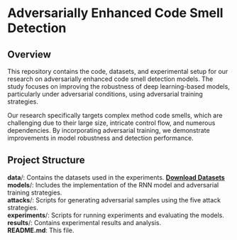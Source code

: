 # Adversarially Enhanced Code Smell Detection
## Overview
This repository contains the code, datasets, and experimental setup for our research on adversarially enhanced code smell detection models. The study focuses on improving the robustness of deep learning-based models, particularly under adversarial conditions, using adversarial training strategies.

Our research specifically targets complex method code smells, which are challenging due to their large size, intricate control flow, and numerous dependencies. By incorporating adversarial training, we demonstrate improvements in model robustness and detection performance.
## Project Structure
**data**/: Contains the datasets used in the experiments. **[Download Datasets](https://zenodo.org/records/14639561)**  
**models**/: Includes the implementation of the RNN model and adversarial training strategies.  
**attacks**/: Scripts for generating adversarial samples using the five attack strategies.  
**experiments**/: Scripts for running experiments and evaluating the models.  
**results**/: Contains experimental results and analysis.  
**README.md**: This file.  
